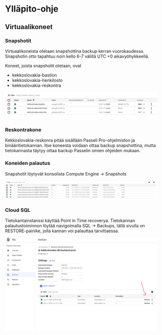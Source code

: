 # Ylläpito-ohje

## Virtuaalikoneet

### Snapshotit
Virtuaalikoneista otetaan snapshottina backup kerran vuorokaudessa. Snapshotin otto tapahtuu noin kello 6-7 välillä UTC +0 aikavyöhykkeellä.

Koneet, joista snapshotit otetaan, ovat
* kekkoslovakia-bastion
* kekkoslovakia-henkilosto
* kekkoslovakia-reskontra


![instanssit](https://github.com/hennahaa/loppuprojekti/blob/henna-dev/virtuaalikoneymp/docs/images/instanssit.PNG?raw=true)

### Reskontrakone
Kekkoslovakia-reskonra pitää sisällään Passeli Pro-ohjelmiston ja binääritietokannan. Itse koneesta voidaan ottaa backup snapshottina, mutta tietokannasta täytyy ottaa backup Passelin omien ohjeiden mukaan.

### Koneiden palautus
Snapshotit löytyvät konsolista Compute Engine -> Snapshots

![snapshotit](https://github.com/hennahaa/loppuprojekti/blob/henna-dev/virtuaalikoneymp/docs/images/backup.PNG?raw=true)

### Cloud SQL
Tietokantainstanssi käyttää Point in Time recoverya. Tietokannan palautustoiminnon löytää navigoimalla SQL -> Backups, tällä sivulla on RESTORE-painike, jolla kannan voi palauttaa tarvittaessa.

![restore](https://github.com/hennahaa/loppuprojekti/blob/henna-dev/virtuaalikoneymp/docs/images/restore.PNG?raw=true)